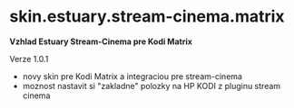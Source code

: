 # skin.estuary.stream-cinema.matrix
**Vzhlad Estuary Stream-Cinema pre Kodi Matrix**

Verze 1.0.1
* novy skin pre Kodi Matrix a integraciou pre stream-cinema
* moznost nastavit si "zakladne" polozky na HP KODI z pluginu stream cinema